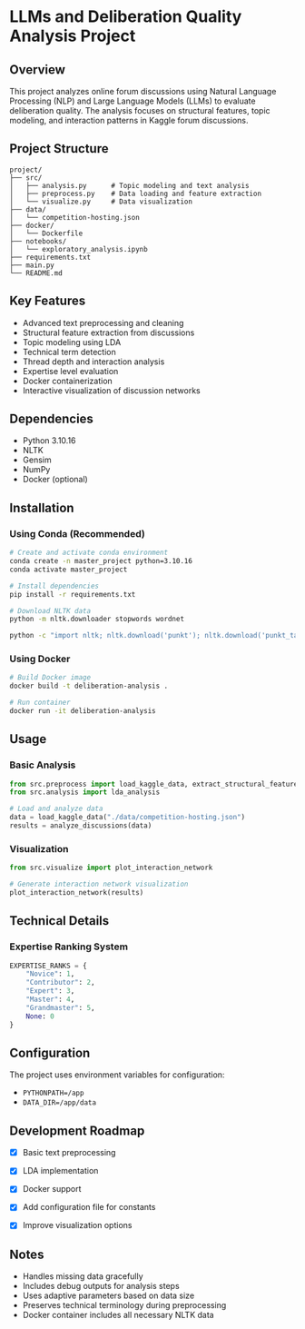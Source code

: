# LLMs and Deliberation Quality Analysis Project

## Overview
This project analyzes online forum discussions using Natural Language Processing (NLP) and Large Language Models (LLMs) to evaluate deliberation quality. The analysis focuses on structural features, topic modeling, and interaction patterns in Kaggle forum discussions.

## Project Structure
```
project/
├── src/
│   ├── analysis.py      # Topic modeling and text analysis
│   ├── preprocess.py    # Data loading and feature extraction
│   └── visualize.py     # Data visualization
├── data/
│   └── competition-hosting.json
├── docker/
│   └── Dockerfile
├── notebooks/
│   └── exploratory_analysis.ipynb
├── requirements.txt
├── main.py
└── README.md
```

## Key Features
- Advanced text preprocessing and cleaning
- Structural feature extraction from discussions
- Topic modeling using LDA
- Technical term detection
- Thread depth and interaction analysis
- Expertise level evaluation
- Docker containerization
- Interactive visualization of discussion networks

## Dependencies
- Python 3.10.16
- NLTK
- Gensim
- NumPy
- Docker (optional)

## Installation

### Using Conda (Recommended)
```bash
# Create and activate conda environment
conda create -n master_project python=3.10.16
conda activate master_project

# Install dependencies
pip install -r requirements.txt

# Download NLTK data
python -m nltk.downloader stopwords wordnet

python -c "import nltk; nltk.download('punkt'); nltk.download('punkt_tab')"
```

### Using Docker
```bash
# Build Docker image
docker build -t deliberation-analysis .

# Run container
docker run -it deliberation-analysis
```

## Usage

### Basic Analysis
```python
from src.preprocess import load_kaggle_data, extract_structural_features
from src.analysis import lda_analysis

# Load and analyze data
data = load_kaggle_data("./data/competition-hosting.json")
results = analyze_discussions(data)
```

### Visualization
```python
from src.visualize import plot_interaction_network

# Generate interaction network visualization
plot_interaction_network(results)
```

## Technical Details

### Expertise Ranking System
```python
EXPERTISE_RANKS = {
    "Novice": 1,
    "Contributor": 2,
    "Expert": 3,
    "Master": 4,
    "Grandmaster": 5,
    None: 0 
}
```

## Configuration
The project uses environment variables for configuration:
- `PYTHONPATH=/app`
- `DATA_DIR=/app/data`

## Development Roadmap
- [x] Basic text preprocessing
- [x] LDA implementation
- [x] Docker support
- [x] Add configuration file for constants
- [x] Improve visualization options




## Notes
- Handles missing data gracefully
- Includes debug outputs for analysis steps
- Uses adaptive parameters based on data size
- Preserves technical terminology during preprocessing
- Docker container includes all necessary NLTK data
